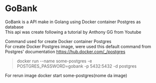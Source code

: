 # GoBank
GoBank is a API make in Golang using Docker container Postgres as database  
This api was create following a tutorial by Anthony GG from Youtube

Command used for create Docker container Postgres  
For create Docker Postgres image, were used this default command from Postgres' documentation 
https://hub.docker.com/_/postgres

> docker run --name some-postgres -e POSTGRES_PASSWORD=gobank -p 5432:5432 -d postgres

For rerun image
docker start some-postgres(nome da image)